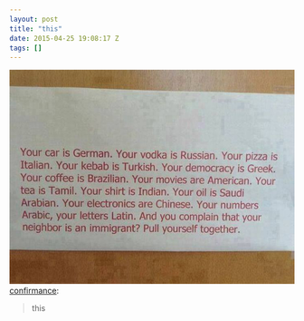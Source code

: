 ```yaml
---
layout: post
title: "this"
date: 2015-04-25 19:08:17 Z
tags: []
---
```

![](/media/2015/04/117356966354.jpg)
[confirmance](http://akaconfirmance.com/post/117267791794/this):

> this
